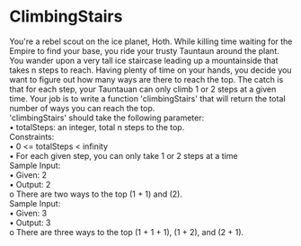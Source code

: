 # ClimbingStairs

You're a rebel scout on the ice planet, Hoth. While killing time waiting for the Empire to find your base, you ride your trusty Tauntaun around the plant. You wander upon a very tall ice staircase leading up a mountainside that takes n steps to reach. Having plenty of time on your hands, you decide you want to figure out how many ways are there to reach the top. The catch is that for each step, your Tauntauan can only climb 1 or 2 steps at a given time.
Your job is to write a function 'climbingStairs' that will return the total number of ways you can reach the top.  
'climbingStairs' should take the following parameter:  
•	totalSteps: an integer, total n steps to the top.  
Constraints:  
•	0 <= totalSteps < infinity  
•	For each given step, you can only take 1 or 2 steps at a time  
Sample Input:  
•	Given: 2  
•	Output: 2  
o	There are two ways to the top (1 + 1) and (2).  
Sample Input:  
•	Given: 3  
•	Output: 3  
o	There are three ways to the top (1 + 1 + 1), (1 + 2), and (2 + 1).  
